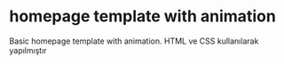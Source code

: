 # homepage template with animation
 Basic homepage template with animation.
 HTML ve CSS kullanılarak yapılmıştır
